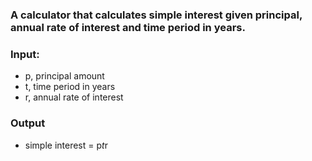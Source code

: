 ### A calculator that calculates simple interest given principal, annual rate of interest and time period in years.

### Input:

- p, principal amount
- t, time period in years
- r, annual rate of interest

### Output

- simple interest = p*t*r
